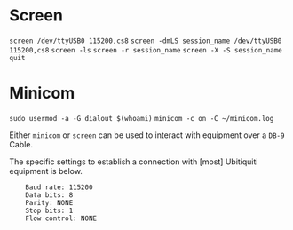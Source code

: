 <!-- Use `screen` or `minicom` instead of system's `shell` to interact with a `DB-9`/`rollover`/`console` cable. -->

# Screen

`screen /dev/ttyUSB0 115200,cs8`
`screen -dmLS session_name /dev/ttyUSB0 115200,cs8`
`screen -ls`
`screen -r session_name`
`screen -X -S session_name quit`

# Minicom

`sudo usermod -a -G dialout $(whoami)`
`minicom -c on -C ~/minicom.log`

Either `minicom` or `screen` can be used to interact with equipment over a `DB-9` Cable.

The specific settings to establish a connection with [most] Ubitiquiti equipment is below.

```
    Baud rate: 115200
    Data bits: 8
    Parity: NONE
    Stop bits: 1
    Flow control: NONE
```
